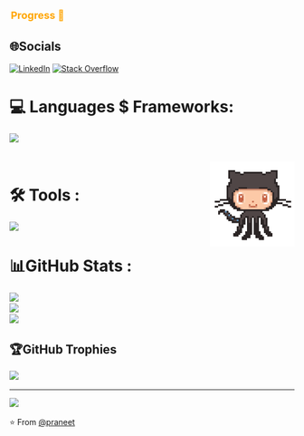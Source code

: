 <marquee behavior="scroll" direction="right" scrollamount="5" style="color: orange; font-weight: bold; font-size: 18px;">
🚧 Site in Progress 🚧
</marquee>

## 🌐Socials
[![LinkedIn](https://img.shields.io/badge/LinkedIn-%230077B5.svg?logo=linkedin&logoColor=white)](https://linkedin.com/in/https://www.linkedin.com/in/praneet-bose-698012227/) [![Stack Overflow](https://img.shields.io/badge/-Stackoverflow-FE7A16?logo=stack-overflow&logoColor=white)](https://stackoverflow.com/users/31004638) 


# 💻 Languages $ Frameworks:
<p align="left">
  <a href="https://skillicons.dev">
    <img src="https://skillicons.dev/icons?i=c,cpp,py,js,react,kotlin,kali,mysql,nodejs,sass,flutter,bootstrap&perline=6" />
  </a>
</p>
<br>
<img align='right' src="https://raw.githubusercontent.com/iCharlesZ/FigureBed/master/img/octocat.gif" width="150">

# 🛠 Tools :
<p align="left">
  <a href="https://skillicons.dev">
    <img src="https://skillicons.dev/icons?i=github,vscode,clion,pycharm,webstorm,idea,swift" />
  </a>
</p>

# 📊GitHub Stats :
![](https://github-readme-stats.vercel.app/api?username=Praneetbose&theme=radical&hide_border=false&include_all_commits=false&count_private=false)<br/>
![](https://github-readme-streak-stats.herokuapp.com/?user=Praneetbose&theme=radical&hide_border=false)<br/>
![](https://github-readme-stats.vercel.app/api/top-langs/?username=Praneetbose&theme=radical&hide_border=false&include_all_commits=false&count_private=false&layout=compact)

## 🏆GitHub Trophies
![](https://github-trophies.vercel.app/?username=Praneetbose&theme=onedark&no-frame=false&no-bg=true&margin-w=4)

---
[![](https://visitcount.itsvg.in/api?id=Praneetbose&icon=3&color=9)](https://visitcount.itsvg.in)

⭐️ From [@praneet](https://github.com/PraneetBose)



